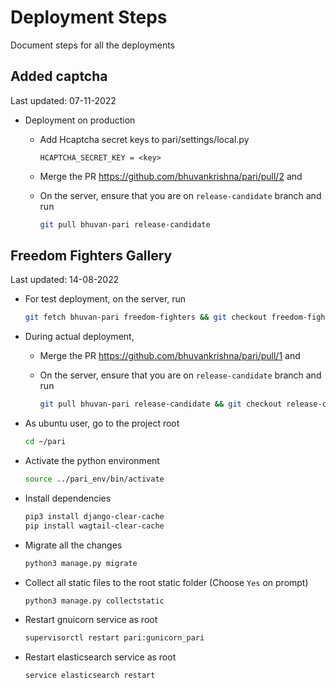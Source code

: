 # Deployment Steps
Document steps for all the deployments

## Added captcha
Last updated: 07-11-2022

* Deployment on production
  * Add Hcaptcha secret keys to pari/settings/local.py
    ```
    HCAPTCHA_SECRET_KEY = <key>
    ```
    
  * Merge the PR https://github.com/bhuvankrishna/pari/pull/2 and 
  * On the server, ensure that you are on `release-candidate` branch and run
   
    ```sh
    git pull bhuvan-pari release-candidate
    ```


## Freedom Fighters Gallery
Last updated: 14-08-2022

* For test deployment, on the server, run
    ```sh
    git fetch bhuvan-pari freedom-fighters && git checkout freedom-fighters
    ```

* During actual deployment, 
  * Merge the PR https://github.com/bhuvankrishna/pari/pull/1 and 
  * On the server, ensure that you are on `release-candidate` branch and run

    ```sh
    git pull bhuvan-pari release-candidate && git checkout release-candidate
    ```

* As ubuntu user, go to the project root
    ```sh
    cd ~/pari
    ```

* Activate the python environment
    ```sh
    source ../pari_env/bin/activate
    ```

* Install dependencies
    ```sh
    pip3 install django-clear-cache
    pip install wagtail-clear-cache
    ```

* Migrate all the changes
    ```sh
    python3 manage.py migrate
    ```

* Collect all static files to the root static folder (Choose `Yes` on prompt)
    ```sh
    python3 manage.py collectstatic
    ```

* Restart gnuicorn service as root
    ```sh
    supervisorctl restart pari:gunicorn_pari
    ```

* Restart elasticsearch service as root
    ```sh
    service elasticsearch restart
    ```
